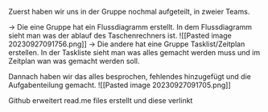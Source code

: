 Zuerst haben wir uns in der Gruppe nochmal aufgeteilt, in zweier Teams.

-> Die eine Gruppe hat ein Flussdiagramm erstellt. In dem Flussdiagramm sieht man was der ablauf des Taschenrechners ist.
![[Pasted image 20230927091756.png]]
-> Die andere hat eine Gruppe Tasklist/Zeitplan erstellen. In der Taskliste sieht man was alles gemacht werden muss und im Zeitplan wan was gemacht werden soll.

Dannach haben wir das alles besprochen, fehlendes hinzugefügt und die Aufgabenteilung gemacht.
![[Pasted image 20230927091705.png]]

Github erweitert read.me files erstellt und diese verlinkt